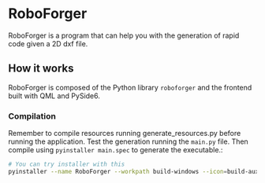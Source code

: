 # RoboForger

RoboForger is a program that can help you with the generation of rapid code given a 
2D dxf file.

## How it works
RoboForger is composed of the Python library `roboforger` and the frontend built with QML and PySide6.

### Compilation
Remember to compile resources running generate_resources.py before running the application.
Test the generation running the `main.py` file. Then compile using `pyinstaller main.spec` to generate the executable.:

```bash
# You can try installer with this
pyinstaller --name RoboForger --workpath build-windows --icon=build-aux/icon.ico --collect-binaries PySide6 --add-data "LICENSE;." --noconsole build/release/main.py --onefile
```